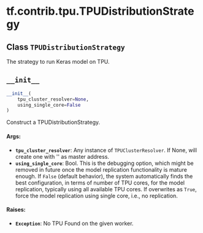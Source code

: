 <div itemscope itemtype="http://developers.google.com/ReferenceObject">
<meta itemprop="name" content="tf.contrib.tpu.TPUDistributionStrategy" />
<meta itemprop="path" content="Stable" />
<meta itemprop="property" content="__init__"/>
</div>

# tf.contrib.tpu.TPUDistributionStrategy

## Class `TPUDistributionStrategy`



The strategy to run Keras model on TPU.

<h2 id="__init__"><code>__init__</code></h2>

``` python
__init__(
    tpu_cluster_resolver=None,
    using_single_core=False
)
```

Construct a TPUDistributionStrategy.

#### Args:

* <b>`tpu_cluster_resolver`</b>: Any instance of `TPUClusterResolver`. If None, will
    create one with '' as master address.
* <b>`using_single_core`</b>: Bool. This is the debugging option, which might be
    removed in future once the model replication functionality is mature
    enough. If `False` (default behavior), the system automatically finds
    the best configuration, in terms of number of TPU cores, for the model
    replication, typically using all available TPU cores. If overwrites as
    `True`, force the model replication using single core, i.e., no
    replication.

#### Raises:

* <b>`Exception`</b>: No TPU Found on the given worker.



